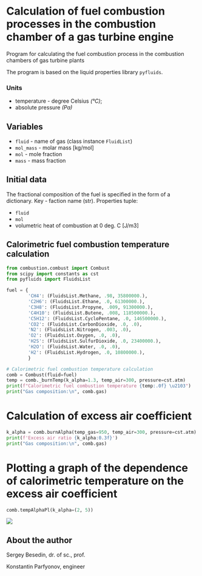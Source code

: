 # Calculation of fuel combustion processes in the combustion chamber of a gas turbine engine
Program for calculating the fuel combustion process in the combustion chambers of gas turbine plants

The program is based on the liquid properties library `pyfluids`.

### Units
- temperature - degree Celsius _(°C)_;
- absolute pressure _(Pa)_

## Variables
- `fluid` - name of gas (class instance `FluidList`)
- `mol_mass` - molar mass [kg/mol]
- `mol` - mole fraction
- `mass` - mass fraction

## Initial data
The fractional composition of the fuel is specified 
in the form of a dictionary. Key - faction name (str). Properties tuple:
- `fluid`
- `mol`
- volumetric heat of combustion at 0 deg. C [J/m3]



## Calorimetric fuel combustion temperature calculation

```python
from combustion.combust import Combust
from scipy import constants as cst
from pyfluids import FluidsList

fuel = {
        'CH4': (FluidsList.Methane, .98, 35800000.),
        'C2H6': (FluidsList.Ethane, .0, 61300000.),
        'C3H8': (FluidsList.Propyne, .009, 91300000.),
        'C4H10': (FluidsList.Butene, .008, 118500000.),
        'C5H12': (FluidsList.CycloPentane, .0, 146500000.),
        'CO2': (FluidsList.CarbonDioxide, .0, .0),
        'N2': (FluidsList.Nitrogen, .003, .0),
        'O2': (FluidsList.Oxygen, .0, .0),
        'H2S': (FluidsList.SulfurDioxide, .0, 23400000.),
        'H2O': (FluidsList.Water, .0, .0),
        'H2': (FluidsList.Hydrogen, .0, 10800000.),
        }

# Calorimetric fuel combustion temperature calculation
comb = Combust(fluid=fuel)
temp = comb._burnTemp(k_alpha=1.3, temp_air=300, pressure=cst.atm)
print(f"Calorimetric fuel combustion temperature {temp:.0f} \u2103")
print("Gas composition:\n", comb.gas)
```

# Calculation of excess air coefficient
```python
k_alpha = comb.burnAlpha(temp_gas=950, temp_air=300, pressure=cst.atm)
print(f'Excess air ratio {k_alpha:0.3f}')
print("Gas composition:\n", comb.gas)
```

# Plotting a graph of the dependence of calorimetric temperature on the excess air coefficient
```python
comb.tempAlphaPl(k_alpha=(2, 5))
```
![ ](temp-k_alpha.png)

## About the author
Sergey Besedin, dr. of sc., prof.

Konstantin Parfyonov, engineer
